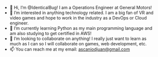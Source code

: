 - 👋 Hi, I’m @IdenticalBug! I am a Operations Engineer at General Motors!
- 👀 I’m interested in anything technology related. I am a big fan of VR and video games and hope to work in the industry as a DevOps or Cloud engineer.
- 🌱 I’m currently learning Python as my main programming language and am also studying to get certified in AWS!
- 💞️ I’m looking to collaborate on anything! I really just want to learn as much as I can so I will collaborate on games, web development, etc.
- 📫 You can reach me at my email: ascaniodjuan@gmail.com

<!---
IdenticalBug/IdenticalBug is a ✨ special ✨ repository because its `README.md` (this file) appears on your GitHub profile.
You can click the Preview link to take a look at your changes.
--->
